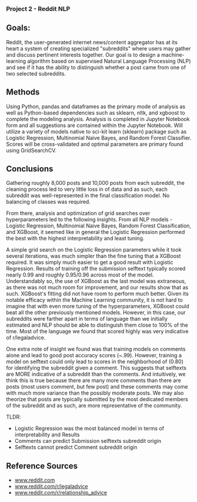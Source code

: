 ### Project 2 - Reddit NLP

## Goals:
Reddit, the user-generated internet news/content aggregator has at its heart a system of creating specialized "subreddits" where users may gather and discuss pertinent interests together. Our goal is to design a machine-learning algorithm based on supervised Natural Language Processing (NLP) and see if it has the ability to distinguish whether a post came from one of two selected subreddits.

## Methods
Using Python, pandas and dataframes as the primary mode of analysis as well as Python-based dependencies such as sklearn, nltk, and xgboost  to complete the modeling analysis. Analysis is completed in Jupyter Notebook form and all suggestions are contained within the Jupyter Notebook. Will utilize a variety of models native to sci-kit learn (sklearn) package such as Logistic Regression, Multinomial Naive Bayes, and Random Forest Classifier. Scores will be cross-validated and optimal parameters are primary found using GridSearchCV.

## Conclusions
Gathering roughly 8,000 posts and 10,000 posts from each subreddit, the cleaning process led to very little loss in of data and as such, each subreddit was well-represented in the final classification model. No balancing of classes was required.

From there, analysis and optimization of grid searches over hyperparameters led to the following insights. From all NLP models -  Logistic Regression, Multinomial Naive Bayes, Random Forest Classification, and XGBoost, it seemed like in general the Logistic Regression performed the best with the highest interpretability and least tuning.

A simple grid search on the Logistic Regression parameters while it took several iterations, was much simpler than the fine tuning that a XGBoost required. It was simply much easier to get a good result with Logistic Regression. Results of training off the submission selftext typically scored nearly 0.99 and roughly 0.95/0.96 across most of the model. Understandably so, the use of XGBoost as the last model was extraneous, as there was not much room for improvement, and our results show that as such. XGBoost's fitting did not have room to perform much better. Given its notable efficacy within the Machine Learning community, it is not hard to imagine that with even more tuning of the hyperparameters, XGBoost could beat all the other previously mentioned models. However, in this case, our subreddits were farther apart in terms of language than we initially estimated and NLP should be able to distinguish them close to 100% of the time. Most of the language we found that scored highly was very indicative of r/legaladvice.

One extra note of insight we found was that training models on comments alone and lead to good post accuracy scores (~.99). However, training a model on selftext could only lead to scores in the neighborhood of (0.80) for identifying the subreddit given a comment. This suggests that selftexts are MORE indicative of a subreddit than the comments. And intuitively, we think this is true because there are many more comments than there are posts (most users comment, but few post) and these comments may come with much more variance than the possibly moderate posts. We may also theorize that posts are typically submitted by the most dedicated members of the subreddit and as such, are more representative of the community.

TLDR:
- Logistic Regression was the most balanced model in terms of interpretability and Results
- Comments can predict Submission selftexts subreddit origin
- Selftexts cannot predict Comment subreddit origin

## Reference Sources
- www.reddit.com
- www.reddit.com/r/legaladvice
- www.reddit.com/r/relationship_advice

